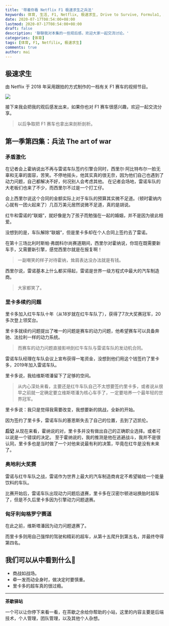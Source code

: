 ```yaml
---
title: '带着你看 Netflix F1 极速求生之兵法'
keywords: 体育, 生活, F1, Netflix, 极速求生, Drive to Survive, Formula1, 奥地利, 匈牙利, 匈格罗宁赛道
date: 2020-07-17T08:54:00+08:00
lastmod: 2020-07-17T08:54:00+08:00
draft: false
description: '聊聊我对本集的一些观后感，欢迎大家一起交流讨论。'
categories: [体育]
tags: [体育, F1, Netfilix, 极速求生]
comments: true
author: mai
---
```


## 极速求生

由 Netflix 于 2018 年采用跟拍的方式制作的一档有关 F1 赛车的视频节目。

![](http://5b0988e595225.cdn.sohucs.com/images/20200228/2c8adf9a6b03452b9a4dd5317fa2cdec.gif)

接下来我会把我的观后感发出来，如果你也对 F1 赛车很感兴趣，欢迎一起交流分享。
>以后争取把 F1 赛车也拿出来剖析剖析。

## 第一季第四集：兵法 The art of war

### 矛盾激化

在记者会上霍纳说出不再与雷诺车队签约引擎合同时，西里尔·阿比特布尔一脸无辜和无辜的面容，苦笑。不停地摇头，他其实真的很无奈，因为他们自己也遇到了动力问题，自己都解决不好，何况别人会考虑其他。
在记者会场地，雷诺车队的大老板们也来了不少，而西里尔不过是一个打工仔。

会上西里尔说这个合同的金额实际上对于车队的预算其实微不足道。（顿时霍纳内心就有一团火起来了）几百万美元居然说微不足道，真的是胡说。

红牛和雷诺的“联姻”，就好像是为了孩子而勉强在一起的婚姻，并不是因为彼此相爱。

没想到的是，车队解除“联姻”，但是里卡多却在个人合同上签约去了雷诺。

在第十三场比利时斯帕·弗朗科尔尚赛道期间，西里尔对霍纳说，你现在既需要新车手，又需要新引擎，感觉西里尔就是在报复啊！
>一副嘲笑的样子对待霍纳，耸肩表达没办法就是有钱。

西里尔说，雷诺基本上什么都买得起，雷诺是世界一级方程式中最大的汽车制造商。
>大家都笑了。

### 里卡多续约问题

里卡多加入红牛车队十年（从18岁就在红牛车队了），获得了7次大奖赛冠军，20多次登上领奖台。

里卡多就续约问题提出了唯一的问题是赛车的动力问题，他希望赛车可以具备奔驰、法拉利一样的动力系统。
>而赛车的动力问题直接影响到红牛车队与雷诺车队的发动机合同。

雷诺车队经理在车队会议上宣布获得一笔资金，没想到他们用这个钱签约了里卡多，2019年加入雷诺车队。

里卡多说，我给维斯塔潘留下了足够的空间。
>从内心深处来看，主要还是红牛车队自己不太想要签约里卡多，或者说从很早之前就一定确定要立维斯塔潘为核心车手了，一定要培养一个最年轻的世界冠军。

里卡多说：我只是觉得我需要改变，我想要新的挑战，全新的开始。

因为签约了里卡多，雷诺车队的塞恩斯失去了自己的位置，去到了迈凯伦。

**后记**
从现在来看，霍纳说的对，里卡多并没有做出自己的正确职业选择。或者可以说是一个错误的决定。
至于霍纳说的，我的推测是他在逃避战斗，我并不是很认同，里卡多也是当时做了一个对他来说最有利的决策，毕竟在红牛是没有未来了。

### 奥地利大奖赛

雷诺与红牛车队之战，雷诺作为世界上最大的汽车制造商肯定不希望输给一个能量饮料的车队。

比赛开始后，雷诺车队出现动力问题后退赛，里卡多在汉密尔顿进站换胎时超车了，但是不久后里卡多因为引擎动力问题退赛。

### 匈牙利匈格罗宁赛道

在此之前，维斯塔潘因为动力问题退赛了。

而里卡多则用自己强悍的驾驶和精彩的超车，从第十五爬升到第五名，并最终夺得第四名。

## 我们可以从中看到什么🤔

- 商战如战场。
- 牵一发而动全身时，做决定时要慎重。
- 里卡多的超车真的很过瘾。

----

**茶歇驿站**

一个可以让你停下来看一看，在茶歇之余给你帮助的小站，这里的内容主要是后端技术，个人管理，团队管理，以及其他个人杂想。
